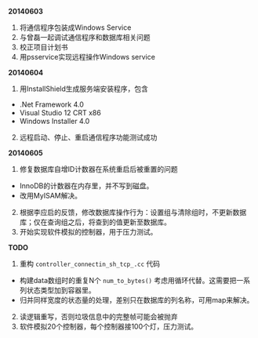 **20140603**

1. 将通信程序包装成Windows Service
2. 与曾磊一起调试通信程序和数据库相关问题
3. 校正项目计划书
4. 用psservice实现远程操作Windows service

**20140604**

1. 用InstallShield生成服务端安装程序，包含
  - .Net Framework 4.0
  - Visual Studio 12 CRT x86
  - Windows Installer 4.0
2. 远程启动、停止、重启通信程序功能测试成功

**20140605**

1. 修复数据库自增ID计数器在系统重启后被重置的问题
  - InnoDB的计数器在内存里，并不写到磁盘。
  - 改用MyISAM解决。
2. 根据李应启的反馈，修改数据库操作行为：设置组与清除组时，不更新数据库；仅在查询组之后，将查到的值更新至数据库。
3. 开始实现软件模拟的控制器，用于压力测试。

**TODO**

1. 重构 `controller_connectin_sh_tcp_.cc` 代码
  - 构建data数组时的重复N个 `num_to_bytes()` 考虑用循环代替。这需要把一系列状态类型加到容器里。
  - 归并同样宽度的状态量的处理，差别只在数据库的列名称，可用map来解决。
2. 读逻辑重写，否则垃圾信息中的完整帧可能会被抛弃
3. 软件模拟20个控制器，每个控制器接100个灯，压力测试。
